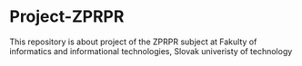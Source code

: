 # Project-ZPRPR
This repository is about project of the ZPRPR subject at Fakulty of informatics and informational technologies, Slovak univeristy of technology
